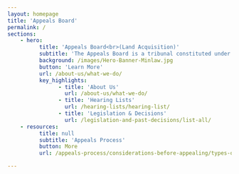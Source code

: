 ```yaml
---
layout: homepage
title: 'Appeals Board'
permalink: /
sections:
    - hero:
          title: 'Appeals Board<br>(Land Acquisition)'
          subtitle: 'The Appeals Board is a tribunal constituted under the Land Acquisition Act to hear appeals in respect of any award of compensation made by the Collector of Land Revenue under the Land Acquisition Act for the compulsory acquisition of land.'
          background: /images/Hero-Banner-Minlaw.jpg
          button: 'Learn More'
          url: /about-us/what-we-do/
          key_highlights:
                - title: 'About Us'
                  url: /about-us/what-we-do/
                - title: 'Hearing Lists'
                  url: /hearing-lists/hearing-list/
                - title: 'Legislation & Decisions'
                  url: /legislation-and-past-decisions/list-all/
    - resources:
          title: null
          subtitle: 'Appeals Process'
          button: More
          url: /appeals-process/considerations-before-appealing/types-of-cases

---
```


<!-- Type your notification here - the notification bar will not appear if this is empty. For other changes, refer to _data/homepage.yml to edit the homepage -->

